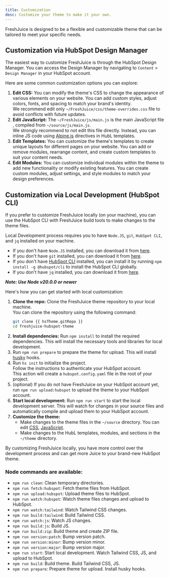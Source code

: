 ```yaml
---
title: Customization
desc: Customize your theme to make it your own.
---
```


FreshJuice is designed to be a flexible and customizable theme that can be tailored to meet your specific needs.

## Customization via HubSpot Design Manager

The easiest way to customize FreshJuice is through the HubSpot Design Manager.
You can access the Design Manager by navigating to `Content` > `Design Manager` in your HubSpot account.

Here are some common customization options you can explore:

1. **Edit CSS:** You can modify the theme's CSS to change the appearance of various elements on your website.
   You can add custom styles, adjust colors, fonts, and spacing to match your brand's identity. \
   We recommend edit only `~/FreshJuice/css/theme-overrides.css` file to avoid conflicts with future updates.
2. **Edit JavaScript:** The `~/FreshJuice/js/main.js` is the main JavaScript file , compiled from `~/source/js/main.js`. \
   We strongly recommend to not edit this file directly. Instead, you can inline JS code using [Alpine.js](/docs/alpinejs/) directives in HubL templates.
3. **Edit Templates:** You can customize the theme's templates to create unique layouts for different pages on your website. You can add or remove modules, rearrange content, and create custom templates to suit your content needs.
4. **Edit Modules:** You can customize individual modules within the theme to add new functionality or modify existing features. You can create custom modules, adjust settings, and style modules to match your design preferences.

## Customization via Local Development (HubSpot CLI)

If you prefer to customize FreshJuice locally (on your machine),
you can use the HubSpot CLI with FreshJuice build tools to make changes to the theme files.

Local Development process requires you to have `Node.JS`, `git`, `HubSpot CLI`, and `jq` installed on your machine.

- If you don't have `Node.JS` installed, you can download it from [here](https://nodejs.org/).
- If you don't have `git` installed, you can download it from [here](https://git-scm.com/).
- If you don't have [HubSpot CLI](https://developers.hubspot.com/docs/cms/developer-reference/local-development-cli) installed, you can install it by running `npm install -g @hubspot/cli`  to install the HubSpot CLI globally.
- If you don't have `jq` installed, you can download it from [here](https://stedolan.github.io/jq/).

***Note: Use Node v20.0.0 or newer***

Here's how you can get started with local customization:

1. **Clone the repo:** Clone the FreshJuice theme repository to your local machine. \
   You can clone the repository using the following command:
   ```bash
   git clone {{ hsTheme.gitRepo }}
   cd freshjuice-hubspot-theme
   ```
2. **Install dependencies:** Run `npm install` to install the required dependencies.
   This will install the necessary tools and libraries for local development.
3. Run `npm run prepare` to prepare the theme for upload.
   This will install [husky](https://typicode.github.io/husky/) hooks.
4. Run `hs init` to initialize the project. \
   Follow the instructions to authenticate your HubSpot account. \
   This action will create a `hubspot.config.yaml` file in the root of your project.
5. (optional) If you do not have FreshJuice on your HubSpot account yet, run `npm run upload:hubspot` to upload the theme to your HubSpot account.
6. **Start local development:** Run `npm run start` to start the local development server.
   This will watch for changes in your source files and automatically compile and upload them to your HubSpot account.
7. **Customize the theme:**
   - Make changes to the theme files in the `~/source` directory.
     You can edit [CSS](/docs/tailwindcss/), [JavaScript](/docs/alpinejs/).
   - Make changes to the HubL templates, modules, and sections in the `~/theme` directory.

By customizing FreshJuice locally, you have more control over the development process and can get more Juice to your brand-new HubSpot theme.

### Node commands are available:

- `npm run clean`: Clean temporary directories.
- `npm run fetch:hubspot`: Fetch theme files from HubSpot.
- `npm run upload:hubspot`: Upload theme files to HubSpot.
- `npm run watch:hubspot`: Watch theme files changes and upload to HubSpot.
- `npm run watch:tailwind`: Watch Tailwind CSS changes.
- `npm run build:tailwind`: Build Tailwind CSS.
- `npm run watch:js`: Watch JS changes.
- `npm run build:js`: Build JS.
- `npm run build:zip`: Build theme and create ZIP file.
- `npm run version:patch`: Bump version patch.
- `npm run version:minor`: Bump version minor.
- `npm run version:major`: Bump version major.
- `npm run start`: Start local development. Watch Tailwind CSS, JS, and upload to HubSpot.
- `npm run build`: Build theme. Build Tailwind CSS, JS.
- `npm run prepare`: Prepare theme for upload. Install husky hooks.

